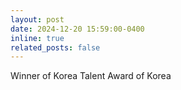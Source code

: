 ```yaml
---
layout: post
date: 2024-12-20 15:59:00-0400
inline: true
related_posts: false
---
```


Winner of Korea Talent Award of Korea
